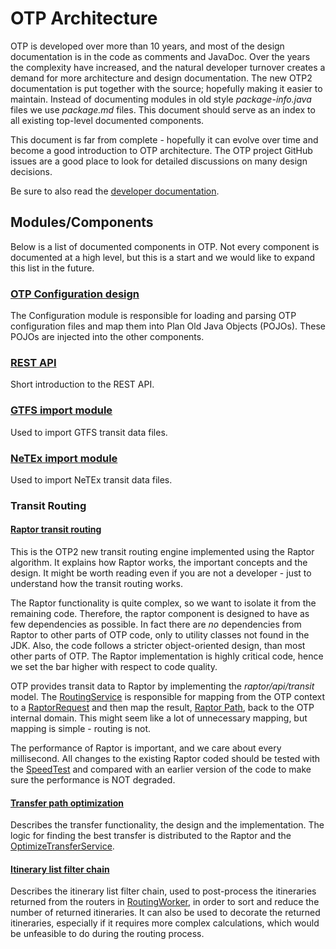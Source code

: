# OTP Architecture
OTP is developed over more than 10 years, and most of the design documentation is in the code 
as comments and JavaDoc. Over the years the complexity have increased, and the natural developer 
turnover creates a demand for more architecture and design documentation. The new OTP2 
documentation is put together with the source; hopefully making it easier to maintain. Instead of
documenting modules in old style _package-info.java_ files we use _package.md_ files. This document
should serve as an index to all existing top-level documented components.

This document is far from complete - hopefully it can evolve over time and become a good 
introduction to OTP architecture. The OTP project GitHub issues are a good place to look for detailed 
discussions on many design decisions.   

Be sure to also read the [developer documentation](docs/Developers-Guide.md). 
 
## Modules/Components
Below is a list of documented components in OTP. Not every component is documented at a high level,
but this is a start and we would like to expand this list in the future.

### [OTP Configuration design](src/main/java/org/opentripplanner/standalone/config/package.md)

The Configuration module is responsible for loading and parsing OTP configuration files and map 
them into Plan Old Java Objects (POJOs). These POJOs are injected into the other components.


### [REST API](src/main/java/org/opentripplanner/api/package.md)

Short introduction to the REST API.


### [GTFS import module](src/main/java/org/opentripplanner/gtfs/package.md)

Used to import GTFS transit data files.


### [NeTEx import module](src/main/java/org/opentripplanner/netex/package.md)

Used to import NeTEx transit data files.

### Transit Routing

#### [Raptor transit routing](src/main/java/org/opentripplanner/transit/raptor/package.md)

This is the OTP2 new transit routing engine implemented using the Raptor algorithm. It explains how
Raptor works, the important concepts and the design. It might be worth reading even if you are not
a developer - just to understand how the transit routing works. 

The Raptor functionality is quite complex, so we want to isolate it from the remaining code. Therefore, the 
raptor component is designed to have as few dependencies as possible. In fact there are _no_ 
dependencies from Raptor to other parts of OTP code, only to utility classes not found in the JDK.
Also, the code follows a stricter object-oriented design, than most other parts of OTP. The Raptor 
implementation is highly critical code, hence we set the bar higher with respect to code quality.
 
OTP provides transit data to Raptor by implementing the _raptor/api/transit_ model. The 
[RoutingService](src/main/java/org/opentripplanner/routing/RoutingService.java)
is responsible for mapping from the OTP context to a 
[RaptorRequest](src/main/java/org/opentripplanner/transit/raptor/api/request/RaptorRequest.java)
and then map the result, [Raptor Path](src/main/java/org/opentripplanner/transit/raptor/api/path/Path.java),
back to the OTP internal domain. This might seem like a lot of unnecessary mapping, but 
mapping is simple - routing is not. 

The performance of Raptor is important, and we care about every millisecond. All changes to the
existing Raptor coded should be tested with the 
[SpeedTest](src/test/java/org/opentripplanner/transit/raptor/speed_test/package.md) and 
compared with an earlier version of the code to make sure the performance is NOT degraded. 

#### [Transfer path optimization](src/main/java/org/opentripplanner/routing/algorithm/transferoptimization/package.md)
Describes the transfer functionality, the design and the implementation. The logic for finding the best
transfer is distributed to the Raptor and the [OptimizeTransferService](src/main/java/org/opentripplanner/routing/algorithm/transferoptimization/OptimizeTransferService.java).

#### [Itinerary list filter chain](src/main/java/org/opentripplanner/routing/algorithm/filterchain/package.md)
Describes the itinerary list filter chain, used to post-process the itineraries returned from the 
routers in [RoutingWorker](src/main/java/org/opentripplanner/routing/algorithm/RoutingWorker.java), 
in order to sort and reduce the number of returned itineraries. It can also be used to decorate the 
returned itineraries, especially if it requires more complex calculations, which would be unfeasible
to do during the routing process.